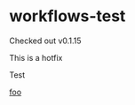 # workflows-test


Checked out v0.1.15


This is a hotfix

Test

[foo](./some-module-test/README.md)

